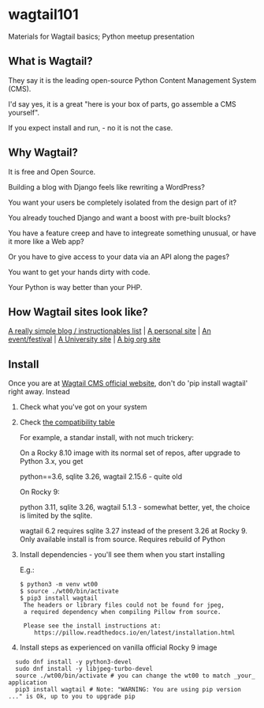 # wagtail101
Materials for Wagtail basics; Python meetup presentation

## What is Wagtail?

They say it is the leading open-source Python Content Management System (CMS).

I'd say yes, it is a great "here is your box of parts, go assemble a CMS yourself".

If you expect install and run, - no it is not the case.

## Why Wagtail?

It is free and Open Source.

Building a blog with Django feels like rewriting a WordPress?

You want your users be completely isolated from the design part of it?

You already touched Django and want a boost with pre-built blocks?

You have a feature creep and have to integreate something unusual, or have it more like a Web app?

Or you have to give access to your data via an API along the pages?

You want to get your hands dirty with code.

Your Python is way better than your PHP.

## How Wagtail sites look like?
[A really simple blog / instructionables list](https://www.csanim.com/) | [A personal site](https://www.mahnamahna.net/) | [An event/festival](https://www.jazzfestival.nz/) | 
[A University site](https://www.utas.edu.au/) | [A big org site](https://www.jpl.nasa.gov/)

## Install

Once you are at [Wagtail CMS official website](https://wagtail.org/), don't do 'pip install wagtail' right away. Instead

1. Check what you've got on your system
   
2. Check [the compatibility table](https://docs.wagtail.org/en/stable/releases/upgrading.html#compatible-django-python-versions)

   For example, a standar install, with not much trickery:
   
   On a Rocky 8.10 image with its normal set of repos, after upgrade to Python 3.x, you get
   
   python==3.6, sqlite 3.26, wagtail 2.15.6 - quite old

   On Rocky 9:

   python 3.11, sqlite 3.26, wagtail 5.1.3 - somewhat better, yet, the choice is limited by the sqlite.

   wagtail 6.2 requires sqlite 3.27 instead of the present 3.26 at Rocky 9. Only available install is from source. Requires rebuild of Python

3. Install dependencies - you'll see them when you start installing

   E.g.:
   ```
   $ python3 -m venv wt00
   $ source ./wt00/bin/activate
   $ pip3 install wagtail
    The headers or library files could not be found for jpeg,
    a required dependency when compiling Pillow from source.
    
    Please see the install instructions at:
       https://pillow.readthedocs.io/en/latest/installation.html
   ```

5. Install steps as experienced on vanilla official Rocky 9 image
```
  sudo dnf install -y python3-devel
  sudo dnf install -y libjpeg-turbo-devel
  source ./wt00/bin/activate # you can change the wt00 to match _your_ application
  pip3 install wagtail # Note: "WARNING: You are using pip version ..." is Ok, up to you to upgrade pip
```


